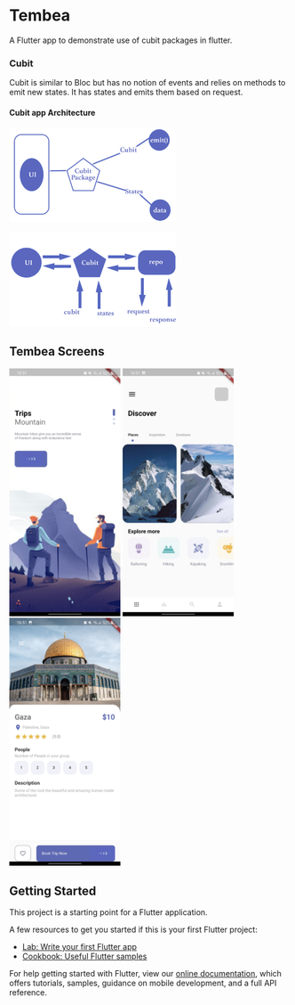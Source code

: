 # Tembea

A Flutter app to demonstrate use of cubit packages in flutter.


### Cubit 

Cubit is similar to Bloc but has no notion of events and relies on methods to emit new states. It has states and emits them based on request. 

#### Cubit app Architecture

<img src="img/cubit.png" width=300px /><br/>
<br/>
<img src="img/cubit-detailed.png" width=300px />


## Tembea Screens 
<img src="img/landing-page.jpg" width=200px />
<img src="img/home-page.jpg" width=200px />
<img src="img/details-page.jpg" width=200px />

## Getting Started

This project is a starting point for a Flutter application.

A few resources to get you started if this is your first Flutter project:

- [Lab: Write your first Flutter app](https://flutter.dev/docs/get-started/codelab)
- [Cookbook: Useful Flutter samples](https://flutter.dev/docs/cookbook)

For help getting started with Flutter, view our
[online documentation](https://flutter.dev/docs), which offers tutorials,
samples, guidance on mobile development, and a full API reference.
